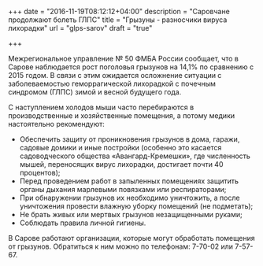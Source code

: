 +++
date = "2016-11-19T08:12:12+04:00"
description = "Саровчане продолжают болеть ГЛПС"
title = "Грызуны - разносчики вируса лихорадки"
url = "glps-sarov"
draft = "true"

+++

Межрегиональное управление № 50 ФМБА России сообщает, что в Сарове наблюдается рост поголовья грызунов на 14,1% по сравнению с 2015 годом. В связи с этим ожидается осложнение ситуации с заболеваемостью геморрагической лихорадкой с почечным синдромом (ГЛПС) зимой и весной будущего года.

С наступлением холодов мыши часто перебираются в производственные и хозяйственные помещения, а потому медики настоятельно рекомендуют:

- Обеспечить защиту от проникновения грызунов в дома, гаражи, садовые домики и иные постройки (особенно это касается садоводческого общества «Авангард-Кремешки», где численность мышей, переносящих вирус лихорадки, достигает почти 40 процентов);
- Перед проведением работ в запыленных помещениях защитить органы дыхания марлевыми повязками или респираторами;
- При обнаружении грызунов их необходимо уничтожить, а после уничтожения провести влажную уборку помещений (не подметать);
- Не брать живых или мертвых грызунов незащищенными руками;
- Соблюдать правила личной гигиены.

В Сарове работают организации, которые могут обработать помещения от грызунов. Обратиться к ним можно по телефонам: 7-70-02 или 7-57-67.